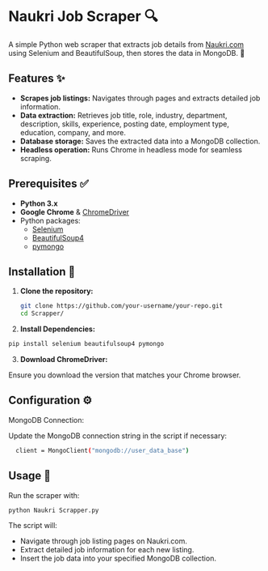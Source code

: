 # Naukri Job Scraper 🔍

A simple Python web scraper that extracts job details from [Naukri.com](https://www.naukri.com) using Selenium and BeautifulSoup, then stores the data in MongoDB. 🚀

## Features ✨

- **Scrapes job listings:** Navigates through pages and extracts detailed job information.
- **Data extraction:** Retrieves job title, role, industry, department, description, skills, experience, posting date, employment type, education, company, and more.
- **Database storage:** Saves the extracted data into a MongoDB collection.
- **Headless operation:** Runs Chrome in headless mode for seamless scraping.

## Prerequisites ✅

- **Python 3.x**
- **Google Chrome** & [ChromeDriver](https://sites.google.com/chromium.org/driver/)
- Python packages:
  - [Selenium](https://selenium-python.readthedocs.io/)
  - [BeautifulSoup4](https://www.crummy.com/software/BeautifulSoup/bs4/doc/)
  - [pymongo](https://pymongo.readthedocs.io/)

## Installation 🔧

1. **Clone the repository:**
   ```bash
   git clone https://github.com/your-username/your-repo.git
   cd Scrapper/
   ```
   
2. **Install Dependencies:**
  ```bash
  pip install selenium beautifulsoup4 pymongo
  ```

3. **Download ChromeDriver:**

Ensure you download the version that matches your Chrome browser.


## Configuration ⚙️

MongoDB Connection:

Update the MongoDB connection string in the script if necessary:  
```bash
  client = MongoClient("mongodb://user_data_base")
```

## Usage 🚀

Run the scraper with:
```bash
python Naukri Scrapper.py
```
The script will:

- Navigate through job listing pages on Naukri.com.
- Extract detailed job information for each new listing.
- Insert the job data into your specified MongoDB collection.


